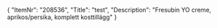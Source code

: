 {
  "ItemNr": "208536",
  "Title": "test",
  "Description": "Fresubin YO creme, aprikos/persika, komplett kosttillägg"
}
